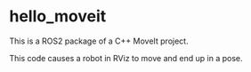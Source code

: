 # hello_moveit

This is a ROS2 package of a C++ MoveIt project.

This code causes a robot in RViz to move and end up in a pose.
